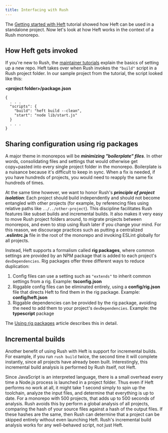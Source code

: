 ```yaml
---
title: Interfacing with Rush
---
```


The [Getting started with Heft](../heft_tutorials/getting_started) tutorial showed how Heft can be used in a standalone project.  Now let's look at how Heft works in the context of a  Rush monorepo.

## How Heft gets invoked

If you're new to Rush, the [maintainer tutorials](@rushjs/pages/maintainer/setup_new_repo/) explain the basics of setting up a new repo.  Heft takes over when Rush invokes the `"build"` script in a Rush project folder.  In our sample project from the tutorial, the script looked like this:

**&lt;project folder&gt;/package.json**
```
{
  . . .
  "scripts": {
    "build": "heft build --clean",
    "start": "node lib/start.js"
  }
  . . .
}
```

## Sharing configuration using rig packages

A major theme in monorepos will be _**minimizing "boilerplate" files**_.  In other words, consolidating files and settings that would otherwise get copy+pasted into every single project folder in the monorepo.  Boilerplate is a nuisance because it's difficult to keep in sync.  When a fix is needed, if you have hundreds of projects, you would need to reapply the same fix hundreds of times.

At the same time however, we want to honor Rush's _**principle of project isolation**_:  Each project should build independently and should not become entangled with other projects (for example, by referencing files using relative paths like `../../other-project`).  This discipline facilitates Rush features like subset builds and incremental builds. It also makes it very easy to move Rush project folders around,  to migrate projects between monorepos, and even to stop using Rush later if you change your mind.  For this reason, we discourage practices such as putting a centralized **.eslintrc.js** file in the root of the monorepo and invoking ESLint globally for all projects.

Instead, Heft supports a formalism called **rig packages**, where common settings are provided by an NPM package that is added to each project's `devDependencies`.  Rig packages offer three different ways to reduce duplication:

1. Config files can use a setting such as `"extends"` to inherit common settings from a rig.  Example: **tsconfig.json**
2. Riggable config files can be eliminated entirely, using a **config/rig.json** file that directs Heft to find them in the rig package.  Example: **config/heft.json**
3. Riggable dependencies can be provided by the rig package, avoiding the need to add them to your project's `devDependencies`. Example: the **typescript** package

The [Using rig packages](../heft/rig_packages) article describes this in detail.

## Incremental builds

Another benefit of using Rush with Heft is support for incremental builds.  For example, if you run `rush build` twice, the second time it will complete instantly, since all projects have already been built.  Interestingly, this incremental build analysis is performed by Rush itself, not Heft.

Since JavaScript is an interpreted language, there is a small overhead every time a Node.js process is launched in a project folder.  Thus even if Heft performs no work at all, it might take 1 second simply to spin up the toolchain, analyze the input files, and determine that everything is up to date.  For a monorepo with 500 projects, that adds up to 500 seconds of analysis.  Rush avoids this by perform a global analysis of all projects, comparing the hash of your source files against a hash of the output files.  If these hashes are the same, then Rush can determine that a project can be skipped entirely without even launching Heft.  Rush's incremental build analysis works for any well-behaved script, not just Heft.
